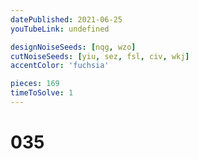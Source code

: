 ```yaml
---
datePublished: 2021-06-25
youTubeLink: undefined

designNoiseSeeds: [nqg, wzo]
cutNoiseSeeds: [yiu, sez, fsl, civ, wkj]
accentColor: 'fuchsia'

pieces: 169
timeToSolve: 1
---
```


# 035
